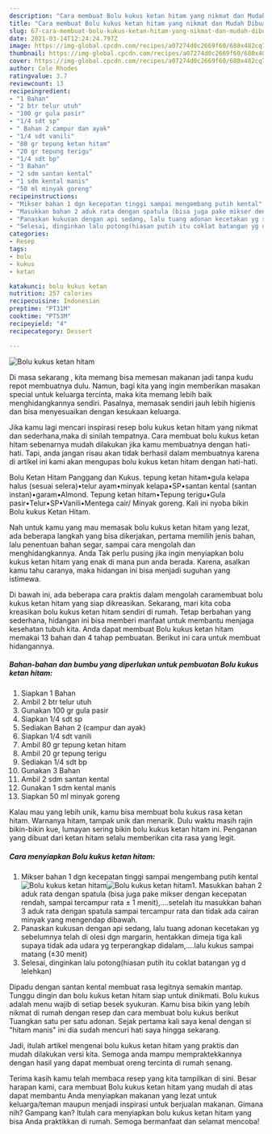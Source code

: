 ```yaml
---
description: "Cara membuat Bolu kukus ketan hitam yang nikmat dan Mudah Dibuat"
title: "Cara membuat Bolu kukus ketan hitam yang nikmat dan Mudah Dibuat"
slug: 67-cara-membuat-bolu-kukus-ketan-hitam-yang-nikmat-dan-mudah-dibuat
date: 2021-03-14T12:24:24.797Z
image: https://img-global.cpcdn.com/recipes/a07274d0c2669f60/680x482cq70/bolu-kukus-ketan-hitam-foto-resep-utama.jpg
thumbnail: https://img-global.cpcdn.com/recipes/a07274d0c2669f60/680x482cq70/bolu-kukus-ketan-hitam-foto-resep-utama.jpg
cover: https://img-global.cpcdn.com/recipes/a07274d0c2669f60/680x482cq70/bolu-kukus-ketan-hitam-foto-resep-utama.jpg
author: Cole Rhodes
ratingvalue: 3.7
reviewcount: 13
recipeingredient:
- "1 Bahan"
- "2 btr telur utuh"
- "100 gr gula pasir"
- "1/4 sdt sp"
- " Bahan 2 campur dan ayak"
- "1/4 sdt vanili"
- "80 gr tepung ketan hitam"
- "20 gr tepung terigu"
- "1/4 sdt bp"
- "3 Bahan"
- "2 sdm santan kental"
- "1 sdm kental manis"
- "50 ml minyak goreng"
recipeinstructions:
- "Mikser bahan 1 dgn kecepatan tinggi sampai mengembang putih kental"
- "Masukkan bahan 2 aduk rata dengan spatula (bisa juga pake mikser dengan kecepatan rendah, sampai tercampur rata ± 1 menit),....setelah itu masukkan bahan 3 aduk rata dengan spatula sampai tercampur rata dan tidak ada cairan minyak yang mengendap dibawah."
- "Panaskan kukusan dengan api sedang, lalu tuang adonan kecetakan yg sebelumnya telah di olesi dgn margarin, hentakkan dimeja tiga kali supaya tidak ada udara yg terperangkap didalam,....lalu kukus sampai matang (±30 menit)"
- "Selesai, dinginkan lalu potong(hiasan putih itu coklat batangan yg d lelehkan)"
categories:
- Resep
tags:
- bolu
- kukus
- ketan

katakunci: bolu kukus ketan 
nutrition: 257 calories
recipecuisine: Indonesian
preptime: "PT31M"
cooktime: "PT53M"
recipeyield: "4"
recipecategory: Dessert

---
```



![Bolu kukus ketan hitam](https://img-global.cpcdn.com/recipes/a07274d0c2669f60/680x482cq70/bolu-kukus-ketan-hitam-foto-resep-utama.jpg)

Di masa  sekarang , kita memang bisa memesan makanan jadi tanpa kudu repot membuatnya dulu. Namun, bagi kita yang ingin memberikan masakan special untuk keluarga tercinta, maka kita memang lebih baik menghidangkannya sendiri. Pasalnya, memasak sendiri jauh lebih higienis dan bisa menyesuaikan dengan kesukaan keluarga.

Jika kamu lagi mencari inspirasi resep bolu kukus ketan hitam yang nikmat dan sederhana,maka di sinilah tempatnya. Cara membuat bolu kukus ketan hitam  sebenarnya mudah dilakukan jika kamu membuatnya dengan hati-hati. Tapi, anda jangan risau akan tidak berhasil dalam membuatnya 
karena di artikel ini kami akan mengupas bolu kukus ketan hitam dengan hati-hati.  

Bolu Ketan Hitam Panggang dan Kukus. tepung ketan hitam•gula kelapa halus (sesuai selera)•telur ayam•minyak kelapa•SP•santan kental (santan instan)•garam•Almond. Tepung ketan hitam•Tepung terigu•Gula pasir•Telur•SP•Vanili•Mentega cair/ Minyak goreng. Kali ini nyoba bikin Bolu kukus Ketan Hitam.

Nah untuk kamu yang mau memasak bolu kukus ketan hitam yang lezat, ada beberapa langkah yang bisa dikerjakan, pertama memilih jenis bahan, lalu penentuan bahan segar, sampai cara mengolah dan menghidangkannya. Anda Tak perlu pusing jika ingin menyiapkan bolu kukus ketan hitam yang enak di mana pun anda berada. Karena, asalkan kamu  tahu caranya, maka hidangan ini bisa menjadi suguhan yang istimewa.

Di bawah ini, ada beberapa cara praktis  dalam mengolah caramembuat bolu kukus ketan hitam yang siap dikreasikan. Sekarang, mari kita coba kreasikan bolu kukus ketan hitam sendiri di rumah. Tetap berbahan yang sederhana, hidangan ini bisa memberi manfaat untuk membantu menjaga kesehatan tubuh kita. Anda dapat membuat Bolu kukus ketan hitam memakai 13 bahan dan 4 tahap pembuatan. Berikut ini cara untuk membuat hidangannya.

<!--inarticleads1-->

##### Bahan-bahan dan bumbu yang diperlukan untuk pembuatan Bolu kukus ketan hitam:

1. Siapkan 1 Bahan
1. Ambil 2 btr telur utuh
1. Gunakan 100 gr gula pasir
1. Siapkan 1/4 sdt sp
1. Sediakan  Bahan 2 (campur dan ayak)
1. Siapkan 1/4 sdt vanili
1. Ambil 80 gr tepung ketan hitam
1. Ambil 20 gr tepung terigu
1. Sediakan 1/4 sdt bp
1. Gunakan 3 Bahan
1. Ambil 2 sdm santan kental
1. Gunakan 1 sdm kental manis
1. Siapkan 50 ml minyak goreng


Kalau mau yang lebih unik, kamu bisa membuat bolu kukus rasa ketan hitam. Warnanya hitam, tampak unik dan menarik. Dulu waktu masih rajin bikin-bikin kue, lumayan sering bikin bolu kukus ketan hitam ini. Penganan yang dibuat dari ketan hitam selalu memberikan cita rasa yang legit. 

<!--inarticleads2-->

##### Cara menyiapkan Bolu kukus ketan hitam:

1. Mikser bahan 1 dgn kecepatan tinggi sampai mengembang putih kental
<img src="https://img-global.cpcdn.com/steps/9164e69dc404eee3/160x128cq70/bolu-kukus-ketan-hitam-langkah-memasak-1-foto.jpg" alt="Bolu kukus ketan hitam"><img src="https://img-global.cpcdn.com/steps/b00af16fd5f40c6f/160x128cq70/bolu-kukus-ketan-hitam-langkah-memasak-1-foto.jpg" alt="Bolu kukus ketan hitam">1. Masukkan bahan 2 aduk rata dengan spatula (bisa juga pake mikser dengan kecepatan rendah, sampai tercampur rata ± 1 menit),....setelah itu masukkan bahan 3 aduk rata dengan spatula sampai tercampur rata dan tidak ada cairan minyak yang mengendap dibawah.
1. Panaskan kukusan dengan api sedang, lalu tuang adonan kecetakan yg sebelumnya telah di olesi dgn margarin, hentakkan dimeja tiga kali supaya tidak ada udara yg terperangkap didalam,....lalu kukus sampai matang (±30 menit)
1. Selesai, dinginkan lalu potong(hiasan putih itu coklat batangan yg d lelehkan)


Dipadu dengan santan kental membuat rasa legitnya semakin mantap. Tunggu dingin dan bolu kukus ketan hitam siap untuk dinikmati. Bolu kukus adalah menu wajib di setiap besek syukuran. Kamu bisa bikin yang lebih nikmat di rumah dengan resep dan cara membuat bolu kukus berikut Tuangkan satu per satu adonan. Sejak pertama kali saya kenal dengan si &#34;hitam manis&#34; ini dia sudah mencuri hati saya hingga sekarang. 

Jadi, itulah artikel mengenai  bolu kukus ketan hitam  yang praktis dan mudah dilakukan versi kita. Semoga anda mampu mempraktekkannya dengan hasil yang dapat membuat oreng tercinta di rumah senang. 

Terima kasih kamu telah membaca resep yang kita tampilkan di sini. Besar harapan kami, cara membuat  Bolu kukus ketan hitam yang mudah di atas dapat membantu Anda menyiapkan makanan yang lezat untuk keluarga/teman maupun menjadi inspirasi untuk berjualan makanan. Gimana nih? Gampang kan? Itulah cara menyiapkan bolu kukus ketan hitam yang bisa Anda praktikkan di rumah. Semoga bermanfaat dan selamat mencoba!

